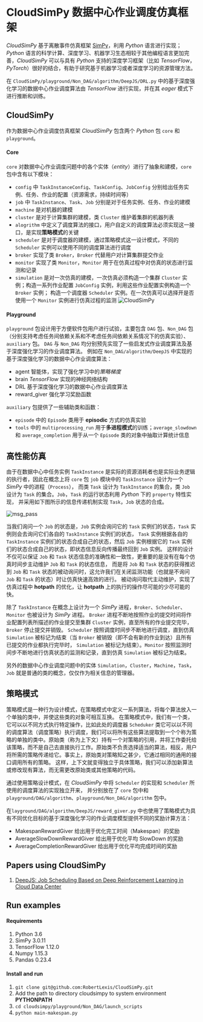 # CloudSimPy 数据中心作业调度仿真框架

*CloudSimPy* 基于离散事件仿真框架 [SimPy](https://simpy.readthedocs.io/en/latest/contents.html)，利用 *Python* 语言进行实现；
*Python* 语言的科学计算、深度学习、机器学习生态相较于其他编程语言更加完善，*CloudSimPy* 可以与具有 *Python* 支持的深度学习框架（比如 *TensorFlow*，*PyTorch*）很好的结合，有助于研究基于机器学习或者深度学习的资源管理方法。

在 `CloudSimPy/playground/Non_DAG/algorithm/DeepJS/DRL.py` 中的基于深度强化学习的数据中心作业调度算法由 *TensorFlow* 进行实现，并在其 *eager* 模式下进行推断和训练。

## CloudSimPy
作为数据中心作业调度仿真框架 *CloudSimPy* 包含两个 *Python* 包 `core` 和 `playground`。
#### Core
`core` 对数据中心作业调度问题中的各个实体（*entity*）进行了抽象和建模，`core` 包中含有以下模块：

+ `config` 中 `TaskInstanceConfig`、`TaskConfig`、`JobConfig` 分别给出任务实例、任务、作业的配置（资源需求，持续时间等）
+ `job` 中 `TaskInstance`、`Task`、`Job` 分别是对于任务实例、任务、作业的建模
+ `machine` 是对机器的建模
+ `cluster` 是对于计算集群的建模，类 `Cluster` 维护着集群的机器列表
+ `alogrithm` 中定义了调度算法的接口，用户自定义的调度算法必须实现这一接口，是实现**策略模式**的关键
+ `scheduler` 是对于调度器的建模，通过策略模式这一设计模式，不同的 `Scheduler` 实例可以使用不同的调度算法进行调度
+ `broker` 实现了类 `Broker`，`Broker` 代替用户对计算集群提交作业
+ `monitor` 实现了类 `Monitor`，`Monitor` 用于在仿真过程中对仿真的状态进行监测和记录
+ `simulation` 是对一次仿真的建模，一次仿真必须构造一个集群 `Cluster` 实例；构造一系列作业配置 `JobConfig` 实例，利用这些作业配置实例构造一个 `Broker` 实例；
构造一个调度器 `Scheduler` 实例。在一次仿真可以选择开是否使用一个 `Monitor` 实例进行仿真过程的监测
![CloudSimPy](images/cloudsimpy-arch.png)

#### Playground
`playground` 包设计用于方便软件包用户进行试验，主要包含 `DAG` 包、`Non_DAG` 包（分别支持考虑任务间依赖关系和不考虑任务间依赖关系情况下的仿真实验）、`auxiliary` 包。
`DAG` 与 `Non_DAG` 均分别预先实现了一些启发式作业调度算法及基于深度强化学习的作业调度算法。
例如在 `Non_DAG/algorithm/DeepJS` 中实现的基于深度强化学习的数据中心作业调度算法：
+ agent 智能体，实现了强化学习中的*策略梯度*
+ brain *TensorFlow* 实现的神经网络结构
+ DRL 基于深度强化学习的数据中心作业调度算法
+ reward_giver 强化学习奖励函数

`auxiliary` 包提供了一些辅助类和函数： 
+ `episode` 中的 `Episode` 类用于 **episodic** 方式的仿真实验
+ `tools` 中的 `multiprocessing_run` 用于**多进程模式**的训练；`average_slowdown` 和 `average_completion` 用于从一个 `Episode` 类的对象中抽取计算统计信息

## 高性能仿真
由于在数据中心中任务实例 `TaskInstance` 是实际的资源消耗者也是实际业务逻辑的执行者，因此在概念上将 `core` 包 `job` 模块中的 `TaskInstance` 设计为一个 *SimPy* 中的进程（`Process`），
而类 `Task` 设计为 `TaskInstance` 的集合，类 `Job` 设计为 `Task` 的集合。`Job`，`Task` 的运行状态利用 *Python* 下的 `property` 特性实现，
并采用如下图所示的信息传递机制实现 `Task`，`Job` 状态的合成。

![msg_pass](images/msg.png)

当我们询问一个 `Job` 的状态是，`Job` 实例会询问它的 `Task` 实例们的状态，`Task` 实例则会去询问它们各自的 `TaskInstance` 实例们的状态，
`Task` 实例根据各自的 `TaskInstance` 实例们的状态合成自己的状态，然后 `Job` 实例根据它的 `Task` 实例们的状态合成自己的状态，即状态信息反向传播最终回到 `Job` 实例。
这样的设计不仅可以保证 `Job` 和 `Task` 状态信息的准确性和一致性，更重要的是没有在每个仿真时间步主动维护 `Job` 和 `Task` 的状态信息，
而是将 `Job` 和 `Task` 状态的获得推迟到 `Job` 和 `Task` 状态的被动询问时，这允许我们在关闭监测功能（也就是不询问 `Job` 和 `Task` 的状态）时让仿真快速高效的进行。
被动询问取代主动维护，实现了仿真过程中 **hotpath** 的优化，让 **hotpath** 上的执行的操作尽可能的少尽可能的快。

除了 `TaskInstance` 在概念上设计为一个 *SimPy* 进程，`Broker`、`Scheduler`、`Monitor` 也被设计为 *SimPy* 进程。
`Broker` 进程不断地按照作业的提交时间将作业配置列表所描述的作业提交至集群 `Cluster` 实例，直至所有的作业提交完毕，`Broker` 停止提交并销毁。
`Scheduler` 按照调度时间步不断地进行调度，直到仿真 `Simulation` 被标记为结束（当 `Broker` 被销毁（即不会有新的作业到达）且所有已提交的作业都执行完毕时，
`Simulation` 被标记为结束）。`Monitor` 按照监测时间步不断地进行仿真状态的监测和记录，直到仿真 `Simulation` 被标记为结束。

另外的数据中心作业调度问题中的实体 `Simulation`，`Cluster`，`Machine`，`Task`，`Job` 就是普通的类的概念，仅仅作为相关信息的管理器。

## 策略模式
策略模式是一种行为设计模式，在策略模式中定义一系列算法，将每个算法放入一个单独的类中，并使这些类的对象可相互互换。
在策略模式中，我们有一个类，它可以以不同方式执行特定操作，比如此处的调度器 `Scheduker` 类它可以以不同的调度算法（调度策略）执行调度，我们可以将所有这些算法提取到一个个称为策略的单独的类中。原始类（称为上下文）持有一个对策略的引用，并将工作委托给该策略，而不是自己去直接执行工作。原始类不负责选择适当的算法，相反，用户将所需的策略传递给它。事实上，原始类对策略知之甚少，它通过相同的通用的接口调用所有的策略。
这样，上下文就变得独立于具体策略，我们可以添加新算法或修改现有算法，而无需更改原始类或其他策略的代码。

通过使用策略设计模式，在 *CloudSimPy* 中将 `Scheduler` 的实现和 `Scheduler` 所使用的调度算法的实现独立开来，
并分别放在了 `core` 包中和 `playground/DAG/algorithm`、`playground/Non_DAG/algorithm` 包中。

在`layground/DAG/algorithm/DeepJS/reward_giver.py` 中也使用了策略模式为具有不同优化目标的基于深度强化学习的作业调度模型提供不同的奖励计算方法：
+ MakespanRewardGiver 给出用于优化完工时间（Makespan）的奖励
+ AverageSlowDownRewardGiver 给出用于优化平均 SlowDown 的奖励
+ AverageCompletionRewardGiver 给出用于优化平均完成时间的奖励

## Papers using CloudSimPy
1. [DeepJS: Job Scheduling Based on Deep Reinforcement Learning in Cloud Data Center](./playground/paper/F0049-4.19.pdf)

## Run examples
#### Requirements
1. Python 3.6
2. SimPy 3.0.11
3. TensorFlow 1.12.0
4. Numpy 1.15.3
5. Pandas 0.23.4
#### Install and run
1. `git clone git@github.com:RobertLexis/CloudSimPy.git`
2. Add the path to directory cloudsimpy to system environment **PYTHONPATH**
3. `cd cloudsimpy/playground/Non_DAG/launch_scripts`
4. `python main-makespan.py`